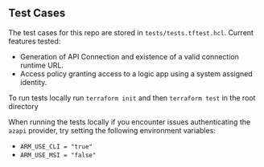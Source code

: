 ## Test Cases

The test cases for this repo are stored in `tests/tests.tftest.hcl`.
Current features tested:
* Generation of API Connection and existence of a valid connection runtime URL.
* Access policy granting access to a logic app using a system assigned identity.

To run tests locally run `terraform init` and then `terraform test` in the root directory 

When running the tests locally if you encounter issues authenticating the `azapi` provider, try setting the following environment variables:
* `ARM_USE_CLI = "true"`
* `ARM_USE_MSI = "false"`
